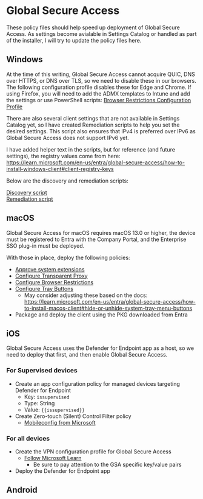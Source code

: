 # Global Secure Access

These policy files should help speed up deployment of Global Secure Access. As settings become avialable in Settings Catalog or handled as part of the installer, I will try to update the policy files here.

## Windows

At the time of this writing, Global Secure Access cannot acquire QUIC, DNS over HTTPS, or DNS over TLS, so we need to disable these in our browsers. The following configuration profile disables these for Edge and Chrome. If using Firefox, you will need to add the ADMX templates to Intune and add the settings or use PowerShell scripts: 
[Browser Restrictions Configuration Profile](./windows/Global%20Secure%20Access%20-%20Browser%20Restrictions.json)

There are also several client settings that are not available in Settings Catalog yet, so I have created Remediation scripts to help you set the desired settings. This script also ensures that IPv4 is preferred over IPv6 as Global Secure Access does not support IPv6 yet.

I have added helper text in the scripts, but for reference (and future settings), the registry values come from here:
https://learn.microsoft.com/en-us/entra/global-secure-access/how-to-install-windows-client#client-registry-keys

Below are the discovery and remediation scripts:

[Discovery script](./windows/gsa-settings-discovery.ps1)  
[Remediation script](./windows/gsa-settings-remediation.ps1)

## macOS

Global Secure Access for macOS requires macOS 13.0 or higher, the device must be registered to Entra with the Company Portal, and the Enterprise SSO plug-in must be deployed.

With those in place, deploy the following policies:
- [Approve system extensions](./macos/Global%20Secure%20Access%20-%20Extensions.json)
- [Configure Transparent Proxy](./macos/Global%20Secure%20Access%20-%20Transparent%20Proxy.xml)
- [Configure Browser Restrictions](./macos/Global%20Secure%20Access%20-%20Browser%20Restrictions.json)
- [Configure Tray Buttons](./macos/Global%20Secure%20Access%20-%20Tray%20Buttons.xml)
  - May consider adjusting these based on the docs: https://learn.microsoft.com/en-us/entra/global-secure-access/how-to-install-macos-client#hide-or-unhide-system-tray-menu-buttons
- Package and deploy the client using the PKG downloaded from Entra

## iOS

Global Secure Access uses the Defender for Endpoint app as a host, so we need to deploy that first, and then enable Global Secure Access.

### For Supervised devices
- Create an app configuration policy for managed devices targeting Defender for Endpoint
  - Key: `issupervised`
  - Type: String
  - Value: `{{issupervised}}`
- Create Zero-touch (Silent) Control Filter policy
  - [Mobileconfig from Microsoft](https://download.microsoft.com/download/f/8/e/f8ed3484-b665-4c3c-9ae9-272c8a04159b/Microsoft_Defender_for_Endpoint_Control_Filter_Zerotouch.mobileconfig)

### For all devices
- Create the VPN configuration profile for Global Secure Access
  - [Follow Microsoft Learn](https://learn.microsoft.com/en-us/entra/global-secure-access/how-to-install-ios-client#create-a-vpn-profile-and-configure-global-secure-access-for-microsoft-defender-for-endpoint)
    - Be sure to pay attention to the GSA specific key/value pairs
- Deploy the Defender for Endpoint app


## Android
